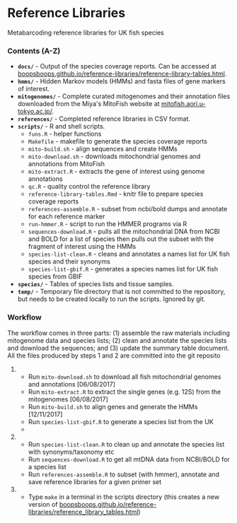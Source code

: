 # Reference Libraries
Metabarcoding reference libraries for UK fish species

### Contents (A-Z)

* **`docs/`** - Output of the species coverage reports. Can be accessed at [boopsboops.github.io/reference-libraries/reference-library-tables.html](https://boopsboops.github.io/reference-libraries/reference-library-tables.html).
* **`hmms/`** - Hidden Markov models (HMMs) and fasta files of gene markers of interest.
* **`mitogenomes/`** - Complete curated mitogenomes and their annotation files downloaded from the Miya's MitoFish website at [mitofish.aori.u-tokyo.ac.jp/](http://mitofish.aori.u-tokyo.ac.jp/).
* **`references/`** - Completed reference libraries in CSV format.
* **`scripts/`** - R and shell scripts.
    - `funs.R` - helper functions
    - `Makefile` - makefile to generate the species coverage reports
    - `mito-build.sh` - align sequences and create HMMs 
    - `mito-download.sh` - downloads mitochondrial genomes and annotations from MitoFish
    - `mito-extract.R` - extracts the gene of interest using genome annotations
    - `qc.R` - quality control the reference library
    - `reference-library-tables.Rmd` - knitr file to prepare species coverage reports
    - `references-assemble.R` - subset from ncbi/bold dumps and annotate for each reference marker 
    - `run-hmmer.R` - script to run the HMMER programs via R
    - `sequences-download.R` - pulls all the mitochondrial DNA from NCBI and BOLD for a list of species then pulls out the subset with the fragment of interest using the HMMs 
    - `species-list-clean.R` - cleans and annotates a names list for UK fish species and their synonyms
    - `species-list-gbif.R` - generates a species names list for UK fish species from GBIF
* **`species/`** - Tables of species lists and tissue samples.
* **`temp/`** - Temporary file directory that is not committed to the repository, but needs to be created locally to run the scripts. Ignored by git.

### Workflow

The workflow comes in three parts: (1) assemble the raw materials including mitogenome data and species lists; (2) clean and annotate the species lists and download the sequences; and (3) update the summary table document. All the files produced by steps 1 and 2 are committed into the git reposito

1. * Run `mito-download.sh` to download all fish mitochondrial genomes and annotations [06/08/2017]
   * Run `mito-extract.R` to extract the single genes (e.g. 12S) from the mitogenomes [06/08/2017]
   *  Run `mito-build.sh` to align genes and generate the HMMs [12/11/2017]
   *  Run `species-list-gbif.R` to generate a species list from the UK
   *  

2. * Run `species-list-clean.R` to clean up and annotate the species list with synonyms/taxonomy etc
   * Run `sequences-download.R` to get all mtDNA data from NCBI/BOLD for a species list
   * Run `references-assemble.R` to subset (with hmmer), annotate and save reference libraries for a given primer set

3. * Type `make` in a terminal in the scripts directory (this creates a new version of  [boopsboops.github.io/reference-libraries/reference_library_tables.html](https://boopsboops.github.io/reference-libraries/reference-library-tables.html))